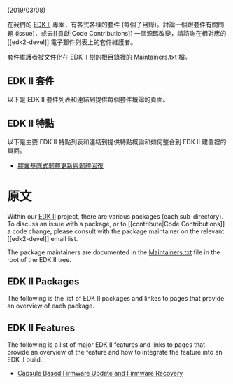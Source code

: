 (2019/03/08)

在我們的 [EDK II](http://www.tianocore.org/edk2/) 專案，有各式各樣的套件 (每個子目錄)。討論一個跟套件有關問題 (issue)，或去[[貢獻|Code Contributions]] 一個源碼改變，請諮詢在相對應的 [[edk2-devel]] 電子郵件列表上的套件維護者。

套件維護者被文件化在 EDK II 樹的根目錄裡的 [Maintainers.txt](https://raw.githubusercontent.com/tianocore/edk2/master/Maintainers.txt) 檔。

## EDK II 套件
以下是 EDK II 套件列表和連結到提供每個套件概論的頁面。

## EDK II 特點
以下是主要 EDK II 特點列表和連結到提供特點概論和如何整合到 EDK II 建置裡的頁面。

* [膠囊基底式韌體更新與韌體回復](Capsule-Based-Firmware-Update-and-Firmware-Recovery)

# 原文

Within our [EDK II](http://www.tianocore.org/edk2/) project, there are various 
packages (each sub-directory).  To discuss an issue with a package, or to 
[[contribute|Code Contributions]] a code change, please consult with the package
maintainer on the relevant [[edk2-devel]] email list.

The package maintainers are documented in the
[Maintainers.txt](https://raw.githubusercontent.com/tianocore/edk2/master/Maintainers.txt)
file in the root of the EDK II tree.

## EDK II Packages
The following is the list of EDK II packages and linkes to pages that provide an
overview of each package.

## EDK II Features
The following is a list of major EDK II features and links to pages that provide 
an overview of the feature and how to integrate the feature into an EDK II build.

* [Capsule Based Firmware Update and Firmware Recovery](Capsule-Based-Firmware-Update-and-Firmware-Recovery)
